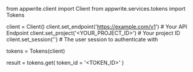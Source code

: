 from appwrite.client import Client
from appwrite.services.tokens import Tokens

client = Client()
client.set_endpoint('https://example.com/v1') # Your API Endpoint
client.set_project('<YOUR_PROJECT_ID>') # Your project ID
client.set_session('') # The user session to authenticate with

tokens = Tokens(client)

result = tokens.get(
    token_id = '<TOKEN_ID>'
)
